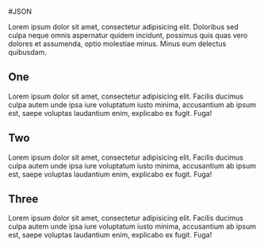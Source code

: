 #JSON

Lorem ipsum dolor sit amet, consectetur adipisicing elit. Doloribus sed culpa neque omnis aspernatur quidem incidunt, possimus quis quas vero dolores et assumenda, optio molestiae minus. Minus eum delectus quibusdam.

## One
Lorem ipsum dolor sit amet, consectetur adipisicing elit. Facilis ducimus culpa autem unde ipsa iure voluptatum iusto minima, accusantium ab ipsum est, saepe voluptas laudantium enim, explicabo ex fugit. Fuga!

## Two
Lorem ipsum dolor sit amet, consectetur adipisicing elit. Facilis ducimus culpa autem unde ipsa iure voluptatum iusto minima, accusantium ab ipsum est, saepe voluptas laudantium enim, explicabo ex fugit. Fuga!

## Three
Lorem ipsum dolor sit amet, consectetur adipisicing elit. Facilis ducimus culpa autem unde ipsa iure voluptatum iusto minima, accusantium ab ipsum est, saepe voluptas laudantium enim, explicabo ex fugit. Fuga!

